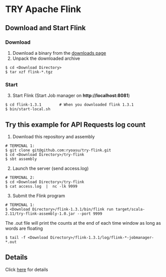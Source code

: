 # TRY Apache Flink
## Download and Start Flink
### Download
1. Download a binary from the [downloads page](http://flink.apache.org/downloads.html)
2. Unpack the downloaded archive
```
$ cd <Download Directory>
$ tar xzf flink-*.tgz
```
### Start

3. Start Flink (Start Job manager on **http://localhost:8081**)
```
$ cd flink-1.3.1        # When you downloaded flink 1.3.1
$ bin/start-local.sh
```


## Try this example for API Requests log count
1. Download this repository and assembly
```
# TERMINAL 1:
$ git clone git@github.com:ryoasu/try-flink.git
$ cd <Download Directory>/try-flink
$ sbt assembly
```
2. Launch the server (send access.log)
```
# TERMINAL 2:
$ cd <Download Directory>/try-flink
$ cat access.log  |  nc -lk 9999
```
3. Submit the Flink program
```
# TERMINAL 1:
$ <Download Directory>/flink-1.3.1/bin/flink run target/scala-2.11/try-flink-assembly-1.0.jar --port 9999
```

The .out file will print the counts at the end of each time window as long as words are floating
```
$ tail -f <Download Directory>/flink-1.3.1/log/flink-*-jobmanager-*.out
```

## Details
Click [here](https://ci.apache.org/projects/flink/flink-docs-release-1.3/quickstart/setup_quickstart.html) for details
